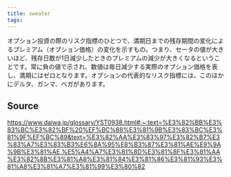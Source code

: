 ```yaml
---
title: sweater
tags: 
---
```


オプション投資の際のリスク指標のひとつで、満期日までの残存期間の変化によるプレミアム（オプション価格）の変化を示すもの。つまり、セータの値が大きいほど、残存日数が1日減少したときのプレミアムの減少が大きくなるということです。常に負の値で示され、数値は毎日減少する実際のオプション価格を表し、満期にはゼロとなります。オプションの代表的なリスク指標には、このほかにデルタ、ガンマ、ベガがあります。

## Source
https://www.daiwa.jp/glossary/YST0938.html#:~:text=%E3%82%BB%E3%83%BC%E3%82%BF%20%EF%BC%88%E3%81%9B%E3%83%BC%E3%81%9F%EF%BC%89&text=%E3%82%AA%E3%83%97%E3%82%B7%E3%83%A7%E3%83%B3%E6%8A%95%E8%B3%87%E3%81%AE%E9%9A%9B%E3%81%AE,%E5%A4%A7%E3%81%8D%E3%81%8F%E3%81%AA%E3%82%8B%E3%81%A8%E3%81%84%E3%81%86%E3%81%93%E3%81%A8%E3%81%A7%E3%81%99%E3%80%82